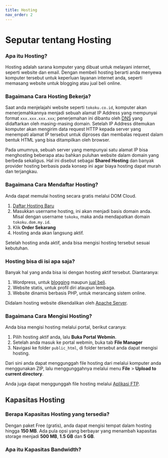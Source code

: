 ```yaml
---
title: Hosting
nav_order: 2
---
```


# Seputar tentang Hosting

### Apa itu Hosting?

Hosting adalah sarana komputer yang dibuat untuk melayani internet, seperti website dan email. Dengan membeli hosting berarti anda menyewa komputer tersebut untuk keperluan layanan internet anda, seperti memasang website untuk blogging atau jual beli online.

### Bagaimana Cara Hosting Bekerja?

Saat anda menjelajahi website seperti `tokoku.co.id`, komputer akan menerjemahkannya menjadi sebuah alamat IP Address yang mempunyai format `xxx.xxx.xxx.xxx`; penerjemahan ini dibantu oleh [DNS](domain.md) yang didaftarkan oleh masing-masing domain. Setelah IP Address ditemukan komputer akan mengirim data request HTTP kepada server yang menempati alamat IP tersebut untuk diproses dan membalas request dalam bentuk HTML yang bisa ditampilkan oleh browser.

Pada umumnya, sebuah server yang mempunyai satu alamat IP bisa menghosting beberapa atau bahkan puluhan website dalam domain yang berbeda sekaligus. Hal ini disebut sebagai **Shared Hosting** dan banyak provider hosting berbasis pada konsep ini agar biaya hosting dapat murah dan terjangkau.  

### Bagaimana Cara Mendaftar Hosting?

Anda dapat memulai hosting secara gratis melalui DOM Cloud.

1. [Daftar Hosting Baru](https://portal.dom.my.id/user/hosting/create)
2. Masukkan username hosting, ini akan menjadi basis domain anda.<br>Misal dengan username `tokoku`, maka anda mendapatkan domain `tokoku.dom.my.id`.
3. Klik **Order Sekarang**
4. Hosting anda akan langsung aktif.

Setelah hosting anda aktif, anda bisa mengisi hosting tersebut sesuai kebutuhan.

### Hosting bisa di isi apa saja?

Banyak hal yang anda bisa isi dengan hosting aktif tersebut. Diantaranya:

1. Wordpress, untuk [blogging](wordpress.md) maupun [jual beli](woocommerce.md).
2. Website statis, untuk profil diri ataupun lembaga.
3. Website dinamis berbasis PHP, untuk merancang sistem online.

Didalam hosting website dikendalikan oleh [Apache Server](apache.md).

### Bagaimana Cara Mengisi Hosting?

Anda bisa mengisi hosting melalui portal, berikut caranya:

1. Pilih hosting aktif anda, lalu **Buka Portal Webmin**.
2. Setelah anda masuk ke portal webmin, buka tab **File Manager**
3. Navigasi ke folder `public_html`, di folder tersebut anda dapat mengisi hosting.

Dari sini anda dapat menggunggah file hosting dari melalui komputer anda menggunakan ZIP, lalu menggunggahnya melalui menu **File** > **Upload to current directory**.

Anda juga dapat menggunggah file hosting melalui [Aplikasi FTP](ftp.md).



## Kapasitas Hosting

 ### Berapa Kapasitas Hosting yang tersedia?

Dengan paket Free (gratis), anda dapat mengisi tempat dalam hosting hingga **150 MB**. Ada pula opsi yang berbayar yang menambah kapasitas storage menjadi **500 MB**, **1.5 GB** dan **5 GB**.

### Apa itu Kapasitas Bandwidth?

